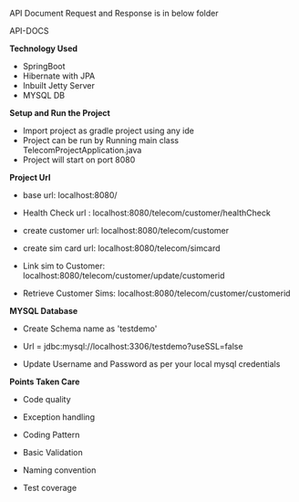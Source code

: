 API Document Request and Response is in below folder 

API-DOCS

**Technology Used**
 - SpringBoot 
 - Hibernate with JPA
 - Inbuilt Jetty Server
 - MYSQL DB


**Setup and Run the Project**

 - Import project as gradle project using any ide
 - Project can be run by Running main class TelecomProjectApplication.java
 - Project will start on port 8080

 
**Project Url**

 - base url: localhost:8080/

 - Health Check url : localhost:8080/telecom/customer/healthCheck

 - create customer url: localhost:8080/telecom/customer

 - create sim card url: localhost:8080/telecom/simcard

 - Link sim to Customer: localhost:8080/telecom/customer/update/customerid

 - Retrieve Customer Sims:  localhost:8080/telecom/customer/customerid
 
**MYSQL Database**

 - Create Schema name as 'testdemo'

 - Url = jdbc:mysql://localhost:3306/testdemo?useSSL=false
 
 - Update Username and Password as per your local mysql credentials

**Points Taken Care**

 - Code quality

 - Exception handling

 - Coding Pattern 

 - Basic Validation

 - Naming convention

 - Test coverage








